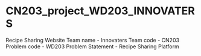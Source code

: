# CN203_project_WD203_INNOVATERS
Recipe Sharing Website 
Team name - Innovaters
Team code - CN203
Problem code - WD203
Problem Statement - Recipe Sharing Platform
